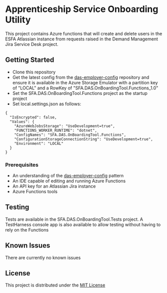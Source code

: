 # Apprenticeship Service Onboarding Utility

This project contains Azure functions that will create and delete users in the ESFA Atlassian instance from requests raised in the Demand Management Jira Service Desk project.

## Getting Started

* Clone this repository
* Get the latest config from the [das-employer-config](https://github.com/SkillsFundingAgency/das-employer-config) repository and ensure it is available in the Azure Storage Emulator with a partition key of "LOCAL" and a RowKey of "SFA.DAS.OnBoardingTool.Functions_1.0"
* Set the SFA.DAS.OnBoardingTool.Functions project as the startup project
* Set local.settings.json as follows:

```
{
  "IsEncrypted": false,
  "Values": {
    "AzureWebJobsStorage": "UseDevelopment=true",
    "FUNCTIONS_WORKER_RUNTIME": "dotnet",    
    "ConfigNames": "SFA.DAS.OnBoardingTool.Functions",
    "ConfigurationStorageConnectionString": "UseDevelopment=true",
    "Environment": "LOCAL"
  }
}
```

### Prerequisites

* An understanding of the [das-employer-config](https://github.com/SkillsFundingAgency/das-employer-config) pattern
* An IDE capable of editing and running Azure Functions
* An API key for an Atlassian Jira instance
* Azure Functions tools

## Testing

Tests are available in the SFA.DAS.OnBoardingTool.Tests project. A TestHarness console app is also available to allow testing without having to rely on the Functions

## Known Issues

There are currently no known issues

## License

This project is distributed under the [MIT License](https://github.com/SkillsFundingAgency/das-onboarding/blob/main/LICENSE)